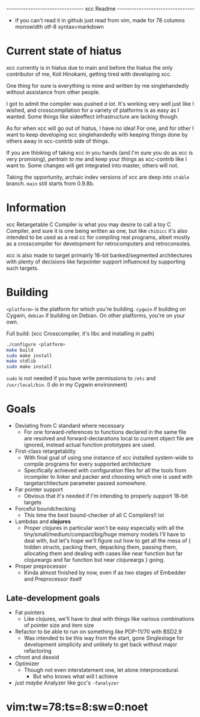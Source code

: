  -------------------------------- xcc Readme --------------------------------
- if you can't read it in github just read from vim, made for 78 columns 
  monowidth utf-8 syntax=markdown

# Current state of hiatus

xcc currently is in hiatus due to main and before the hiatus the only 
contributor of me, Koli Hinokami, getting tired with developing xcc.

One thing for sure is everything is mine and written by me singlehandedly
without assistance from other people.

I got to admit the compiler was pushed *a lot*. It's working very well just 
like I wished, and crosscompilation for a variety of platforms is as easy as
I wanted. Some things like sideeffect infrastructure are lacking though.

As for when xcc will go out of hiatus, I have *no* idea!
For one, and for other I want to keep developing xcc singlehandedly with
keeping things done by others away in xcc-contrib side of things.

If you are thinking of taking xcc in you hands (and I'm sure you do as xcc is
very promising), *pertrain to me* and keep your things as xcc-contrib like I
want to. Some changes will get integrated into master, others will not.

Taking the opportunity, archaic indev versions of xcc are deep into `stable`
branch. `main` still starts from 0.9.8b.

# Information

xcc Retargetable C Compiler is what you may desire to call a toy C Compiler,
and sure it is one being written as one, but like `chibicc` it's also intended
to be used as a real cc for compiling real programs, albeit mostly as a
crosscompiler for development for retrocomputers and retroconsoles.

xcc is also made to target primairly 16-bit banked/segmented architectures 
with plenty of decisions like farpointer support influenced by supporting such
targets.

# Building

`<platform>` is the platform for which you're building.
`cygwin` if building on Cygwin, `debian` if building on Debian.
On other platforms, you're on your own.

Full build: (xcc Crosscompiler, it's libc and installing in path)
```bash
./configure <platform>
make build
sudo make install
make stdlib
sudo make install
```
`sudo` is not needed if you have write permissions to `/etc` and
`/usr/local/bin`. (I *do* in my Cygwin environment)

# Goals
 * Deviating from C standard where necessary
   * For one forward-references to functions declared in the same file are 
     resolved and forward-declarations local to current object file are 
     ignored, instead actual function prototypes are used.
 * First-class retargetablity
   * With final goal of using one instance of xcc installed system-wide to 
     compile programs for every supported architecture
   * Specifically achieved with configuration files for all the tools from
     ircompiler to linker and packer and choosing which one is used with
     targetarchitecture parameter passed *somewhere*.
 * Far pointer support
   * Obvious that it's needed if I'm intending to properly support 16-bit
     targets
 * Forceful boundchecking
   * This time the best bound-checker of all C Compilers!! lol
 * Lambdas and **clojures**
   * Proper clojures in particular won't be easy especially with all the
     tiny/small/medium/compact/big/huge memory models I'll have to deal with,
     but let's hope we'll figure out how to get all the mess of { hidden 
     structs, packing them, depacking them, passing them, allocating them and
     dealing with cases like near function but far clojureargs and far
     function but near clojureargs } going.
 * Proper preprocessor
   * Kinda almost finished by now, even if as two stages of Embedder and
     Preprocessor itself

## Late-development goals
 * Fat pointers
   * Like clojures, we'll have to deal with things like various combinations 
     of pointer size and item size
 * Refactor to be able to run on something like PDP-11/70 with BSD2.9
   * Was intended to be this way from the start, gone Singlestage for
     development simplicity and unlikely to get back without major refactoring
 * cfront and deoxid
 * Optimizer
   * Though not even interstatement one, let alone interprocedural.
     * But who knows what will I achieve
 * *just maybe* Analyzer like gcc's `-fanalyzer`

# vim:tw=78:ts=8:sw=0:noet
